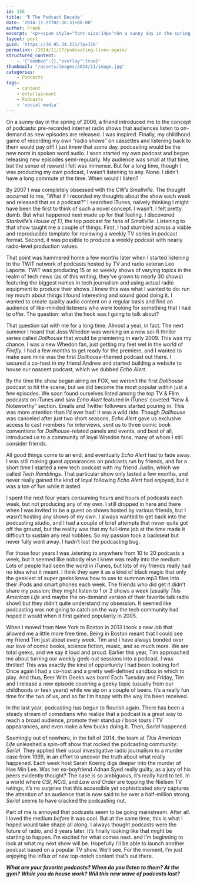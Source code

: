 ```yaml
---
id: 156
title: '🎙 The Podcast Decade'
date: '2014-11-27T02:36:31+00:00'
author: Frank
excerpt: '<p><span style="font-size:14px">On a sunny day in the spring of 2006, a friend introduced me to the concept of podcasts: pre-recorded internet radio shows that audiences listen to on-demand as new episodes are released. I was inspired.</span></p>'
layout: post
guid: 'https://34.95.34.211/?p=156'
permalink: /2014/11/27/podcasting-lives-again/
structured_content:
    - '{"oembed":{},"overlay":true}'
thumbnail: "/assets/images/2014/11/image.jpg"
categories:
    - Podcasts
tags:
    - content
    - entertainment
    - Podcasts
    - 'social media'
---
```


On a sunny day in the spring of 2006, a friend introduced me to the concept of podcasts: pre-recorded internet radio shows that audiences listen to on-demand as new episodes are released. I was inspired. Finally, my childhood game of recording my own “radio shows” on cassettes and listening back to them would pay off! I just *knew* that some day, podcasting would be the new norm in spoken word audio. I soon started my own podcast and began releasing new episodes semi-regularly. My audience was small at that time, but the sense of reward I felt was immense. But for a long time, though I was producing my own podcast, I wasn’t listening to any. None. I didn’t have a long commute at the time. When would I listen?

By 2007 I was completely obsessed with the CW’s *Smallville*. The thought occurred to me, “What if I recorded my thoughts about the show each week and released that as a podcast?” I searched iTunes, naïvely thinking I might have been the first to think of such a novel concept. I wasn’t. I felt pretty dumb. But what happened next made up for that feeling. I discovered *Starkville’s House of El*, the top podcast for fans of *Smallville*. Listening to that show taught me a couple of things. First, I had stumbled across a viable and reproducible template for reviewing a weekly TV series in podcast format. Second, it was possible to produce a weekly podcast with nearly radio-level production values.

That point was hammered home a few months later when I started listening to the TWiT network of podcasts hosted by TV and radio veteran Leo Laporte. TWiT was producing 15 or so weekly shows of varying topics in the realm of tech news (as of this writing, they’ve grown to nearly 30 shows) featuring the biggest names in tech journalism and using actual radio equipment to produce their shows. I knew this was what I wanted to do: run my mouth about things I found interesting and sound good doing it. I wanted to create quality audio content on a regular basis and find an audience of like-minded listeners who were looking for something that I had to offer. The question: what the heck was I going to talk about?

That question sat with me for a long time. Almost a year, in fact. The next summer I heard that Joss Whedon was working on a new sci-fi thriller series called *Dollhouse* that would be premiering in early 2009. This was my chance. I was a new Whedon fan, just getting my feet wet in the world of *Firefly.* I had a few months to get ready for the premiere, and I wanted to make sure mine was the first *Dollhouse*-themed podcast out there. I secured a co-host in my friend Andrew and started building a website to house our nascent podcast, which we dubbed *Echo Alert*.

By the time the show began airing on FOX, we weren’t the first *Dollhouse* podcast to hit the scene, but we did become the most popular within just a few episodes. We soon found ourselves listed among the top TV &amp; Film podcasts on iTunes and saw *Echo Alert* featured in iTunes’ coveted “New &amp; Noteworthy” section. Emails and Twitter followers started pouring in. This was more attention than I’d ever had! It was a wild ride. Though *Dollhouse* was canceled after just two short seasons, *Echo Alert* gave us exclusive access to cast members for interviews, sent us to three comic book conventions for *Dollhouse*-related panels and events, and best of all, introduced us to a community of loyal Whedon fans, many of whom I still consider friends.

All good things come to an end, and eventually *Echo Alert* had to fade away. I was still making guest appearances on podcasts run by friends, and for a short time I started a new tech podcast with my friend Justin, which we called *Tech Ramblings*. That particular show only lasted a few months, and never really gained the kind of loyal following *Echo Alert* had enjoyed, but it was a ton of fun while it lasted.

I spent the next four years consuming hours and hours of podcasts each week, but not producing any of my own. I still dropped in here and there when I was invited to be a guest on shows hosted by various friends, but I wasn’t hosting any shows of my own. I always wanted to get back into the podcasting studio, and I had a couple of brief attempts that never quite got off the ground, but the reality was that my full-time job at the time made it difficult to sustain any real hobbies. So my passion took a backseat but never fully went away. I hadn’t lost the podcasting bug.

For those four years I was .istening to anywhere from 10 to 20 podcasts a week, but it seemed like nobody else I knew was really into the medium. Lots of people had seen the word in iTunes, but lots of my friends really had no idea what it meant. I think they saw it as a kind of black magic that only the geekiest of super geeks knew how to use to summon mp3 files into their iPods and smart phones each week. The friends who did get it didn’t share my passion; they might listen to 1 or 2 shows a week (usually *This American Life* and maybe the on-demand version of their favorite talk radio show) but they didn’t quite understand my obsession. It seemed like podcasting was not going to catch on the way the tech community had hoped it would when it first gained popularity in 2005.

When I moved from New York to Boston in 2013 I took a new job that allowed me a little more free time. Being in Boston meant that I could see my friend Tim just about every week. Tim and I have always bonded over our love of comic books, science fiction, music, and so much more. We are total geeks, and we say it loud and proud. Earlier this year, Tim approached me about turning our weekly geek-out sessions into a podcast. I was thrilled! This was exactly the kind of opportunity I had been looking for! Once again I had a co-host and a pretty well-defined sandbox in which to play. And thus, Beer With Geeks was born! Each Tuesday and Friday, Tim and I release a new episode covering a geeky topic (usually from our childhoods or teen years) while we sip on a couple of beers. It’s a really fun time for the two of us, and so far I’m happy with the way it’s been received.

In the last year, podcasting has begun to flourish again. There has been a steady stream of comedians who realize that a podcast is a great way to reach a broad audience, promote their standup / book tours / TV appearances, and even make a few bucks doing it. Then, *Serial* happened.

Seemingly out of nowhere, in the fall of 2014, the team at *This American Life* unleashed a spin-off show that rocked the podcasting community: *Serial*. They applied their usual investigative radio journalism to a murder case from 1999, in an effort to uncover the truth about what really happened. Each week host Sarah Koenig digs deeper into the murder of Hae Min Lee. Was her ex-boyfriend Adnan Syed really guilty, as a jury of his peers evidently thought? The case is so ambiguous, it’s really hard to tell. In a world where *CSI*, *NCIS*, and *Law and Order* are topping the Nielsen TV ratings, it’s no surprise that this accessible yet sophisticated story captures the attention of an audience that is now said to be over a half-million strong. *Serial* seems to have cracked the podcasting nut.

Part of me is annoyed that podcasts seem to be going mainstream. After all. I loved the medium *before* it was cool. But at the same time, this is what I hoped would take shape all along. I always thought podcasts were the future of radio, and 8 years later. It’s finally looking like that might be starting to happen. I’m excited for what comes next. and I’m beginning to look at what my next show will be. Hopefully I’ll be able to launch another podcast based on a popular TV show. We’ll see. For the moment, I’m just enjoying the influx of new top-notch content that’s out there.

***What are your favorite podcasts? When do you listen to them? At the gym? While you do house work? Will this new wave of podcasts last?***